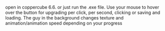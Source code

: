 open in coppercube 6.6.
or just run the .exe file.
Use your mouse to hover over the button for upgrading per click, per second, clicking or saving and loading.
The guy in the background changes texture and animation/animation speed depending on your progress
